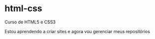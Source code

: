 # html-css
 Curso de HTML5 e CSS3

Estou aprendendo a criar sites e agora vou gerenciar meus repositórios
